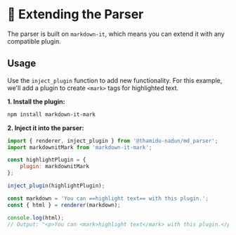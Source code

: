 # 🔌 Extending the Parser

The parser is built on `markdown-it`, which means you can extend it with any compatible plugin.

## Usage

Use the `inject_plugin` function to add new functionality. For this example, we'll add a plugin to create `<mark>` tags for highlighted text.

**1. Install the plugin:**

```bash
npm install markdown-it-mark
```

**2. Inject it into the parser:**

```javascript
import { renderer, inject_plugin } from '@thamidu-nadun/md_parser';
import markdownitMark from 'markdown-it-mark';

const highlightPlugin = {
    plugin: markdownitMark
};

inject_plugin(highlightPlugin);

const markdown = 'You can ==highlight text== with this plugin.';
const { html } = renderer(markdown);

console.log(html);
// Output: "<p>You can <mark>highlight text</mark> with this plugin.</p>"
```
